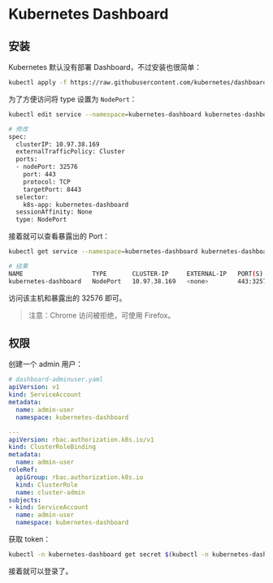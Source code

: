 # Kubernetes Dashboard

## 安装

Kubernetes 默认没有部署 Dashboard，不过安装也很简单：

```bash
kubectl apply -f https://raw.githubusercontent.com/kubernetes/dashboard/v2.0.0/aio/deploy/recommended.yaml
```

为了方便访问将 type 设置为 `NodePort`：

```bash
kubectl edit service --namespace=kubernetes-dashboard kubernetes-dashboard

# 修改
spec:
  clusterIP: 10.97.38.169
  externalTrafficPolicy: Cluster
  ports:
  - nodePort: 32576
    port: 443
    protocol: TCP
    targetPort: 8443
  selector:
    k8s-app: kubernetes-dashboard
  sessionAffinity: None
  type: NodePort
```

接着就可以查看暴露出的 Port：

```bash
kubectl get service --namespace=kubernetes-dashboard kubernetes-dashboard

# 结果
NAME                   TYPE       CLUSTER-IP     EXTERNAL-IP   PORT(S)         AGE
kubernetes-dashboard   NodePort   10.97.38.169   <none>        443:32576/TCP   10h
```

访问该主机和暴露出的 32576 即可。

> 注意：Chrome 访问被拒绝，可使用 Firefox。

## 权限

创建一个 admin 用户：

```yaml
# dashboard-adminuser.yaml
apiVersion: v1
kind: ServiceAccount
metadata:
  name: admin-user
  namespace: kubernetes-dashboard

---
apiVersion: rbac.authorization.k8s.io/v1
kind: ClusterRoleBinding
metadata:
  name: admin-user
roleRef:
  apiGroup: rbac.authorization.k8s.io
  kind: ClusterRole
  name: cluster-admin
subjects:
- kind: ServiceAccount
  name: admin-user
  namespace: kubernetes-dashboard
```

获取 token：

```bash
kubectl -n kubernetes-dashboard get secret $(kubectl -n kubernetes-dashboard get sa/admin-user -o jsonpath="{.secrets[0].name}") -o go-template="{{.data.token | base64decode}}"
```

接着就可以登录了。
